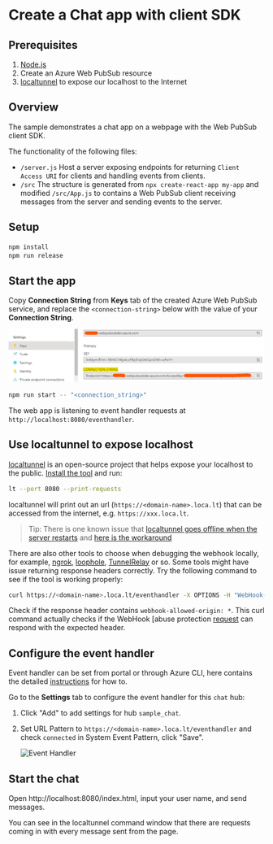 # Create a Chat app with client SDK

## Prerequisites

1. [Node.js](https://nodejs.org)
2. Create an Azure Web PubSub resource
3. [localtunnel](https://github.com/localtunnel/localtunnel) to expose our localhost to the Internet

## Overview
The sample demonstrates a chat app on a webpage with the Web PubSub client SDK.

The functionality of the following files:

* `/server.js` Host a server exposing endpoints for returning `Client Access URI` for clients and handling events from clients.
* `/src` The structure is generated from `npx create-react-app my-app` and modified `/src/App.js` to contains a Web PubSub client receiving messages from the server and sending events to the server.

## Setup

```bash
npm install
npm run release
```

## Start the app

Copy **Connection String** from **Keys** tab of the created Azure Web PubSub service, and replace the `<connection-string>` below with the value of your **Connection String**.

![Connection String](./../../../../docs/images/portal_conn.png)

```bash
npm run start -- "<connection_string>"
```

The web app is listening to event handler requests at `http://localhost:8080/eventhandler`.

## Use localtunnel to expose localhost

[localtunnel](https://github.com/localtunnel/localtunnel) is an open-source project that helps expose your localhost to the public. [Install the tool](https://github.com/localtunnel/localtunnel#installation) and run:

```bash
lt --port 8080 --print-requests
```

localtunnel will print out an url (`https://<domain-name>.loca.lt`) that can be accessed from the internet, e.g. `https://xxx.loca.lt`.

> Tip:
> There is one known issue that [localtunnel goes offline when the server restarts](https://github.com/localtunnel/localtunnel/issues/466) and [here is the workaround](https://github.com/localtunnel/localtunnel/issues/466#issuecomment-1030599216)

There are also other tools to choose when debugging the webhook locally, for example, [ngrok](​https://ngrok.com/), [loophole](https://loophole.cloud/docs/), [TunnelRelay](https://github.com/OfficeDev/microsoft-teams-tunnelrelay) or so. Some tools might have issue returning response headers correctly. Try the following command to see if the tool is working properly:

```bash
curl https://<domain-name>.loca.lt/eventhandler -X OPTIONS -H "WebHook-Request-Origin: *" -H "ce-awpsversion: 1.0" --ssl-no-revoke -i
```

Check if the response header contains `webhook-allowed-origin: *`. This curl command actually checks if the WebHook [abuse protection [request](https://docs.microsoft.com/azure/azure-web-pubsub/reference-cloud-events#webhook-validation) can respond with the expected header.

## Configure the event handler

Event handler can be set from portal or through Azure CLI, here contains the detailed [instructions](https://docs.microsoft.com/azure/azure-web-pubsub/howto-develop-eventhandler) for how to.

Go to the **Settings** tab to configure the event handler for this `chat` hub:

1. Click "Add" to add settings for hub `sample_chat`.

2. Set URL Pattern to `https://<domain-name>.loca.lt/eventhandler` and check `connected` in System Event Pattern, click "Save".

    ![Event Handler](../../images/portal_event_handler_chat.png)

## Start the chat

Open http://localhost:8080/index.html, input your user name, and send messages.

You can see in the localtunnel command window that there are requests coming in with every message sent from the page.

